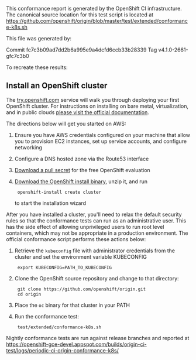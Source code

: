 This conformance report is generated by the OpenShift CI infrastructure. The canonical source location for this test script is located at https://github.com/openshift/origin/blob/master/test/extended/conformance-k8s.sh

This file was generated by:

  Commit fc7c3b09ad7dd2b6a995e9a4dcfd6ccb33b28339
  Tag    v4.1.0-2661-gfc7c3b0

To recreate these results:

## Install an OpenShift cluster

The [try.openshift.com](https://try.openshift.com) service will walk you through deploying your first OpenShift cluster. For instructions on installing on bare metal, virtualization, and in public clouds [please visit the official documentation](https://docs.openshift.com/container-platform/4.3/welcome/index.html#cluster-installer-activities).

The directions below will get you started on AWS:

1. Ensure you have AWS credentials configured on your machine that allow you to provision EC2 instances, set up service accounts, and configure networking
2. Configure a DNS hosted zone via the Route53 interface
3. [Download a pull secret](https://cloud.redhat.com/openshift/install/aws/installer-provisioned) for the free OpenShift evaluation
3. [Download the OpenShift install binary](https://mirror.openshift.com/pub/openshift-v4/clients/ocp/latest/), unzip it, and run 

        openshift-install create cluster

    to start the installation wizard

After you have installed a cluster, you'll need to relax the default security rules so that the conformance tests can run as an administrative user. This has the side effect of allowing unprivileged users to run root level containers, which may not be appropriate in a production environment. The official conformance script performs these actions below:

1. Retrieve the `kubeconfig` file with administrator credentials from the cluster and set the environment variable KUBECONFIG

        export KUBECONFIG=PATH_TO_KUBECONFIG

2. Clone the OpenShift source repository and change to that directory:

        git clone https://github.com/openshift/origin.git
        cd origin

3. Place the `oc` binary for that cluster in your PATH
4. Run the conformance test:

        test/extended/conformance-k8s.sh

Nightly conformance tests are run against release branches and reported at https://openshift-gce-devel.appspot.com/builds/origin-ci-test/logs/periodic-ci-origin-conformance-k8s/
